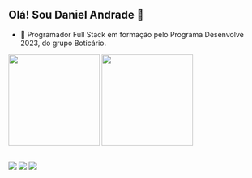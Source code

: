 ## Olá! Sou Daniel Andrade 👋

- 🌱 Programador Full Stack em formação pelo Programa Desenvolve 2023, do grupo Boticário. 

<div>
  <img height="180em" src="https://github-readme-stats.vercel.app/api?username=andrsx&count_private=true&show_icons=true&theme=tokyonight">
  <img height="180em" src="https://github-readme-stats.vercel.app/api/top-langs/?username=andrsx&layout=compact">
</div>

##
<div> 
  <a href="https://www.instagram.com/daniel_andrd" target="_blank"><img src="https://img.shields.io/badge/-Instagram-%23E4405F?style=for-the-badge&logo=instagram&logoColor=white" target="_blank"></a>
  <a href="https://www.linkedin.com/in/daniel-andrade-08b82125a/" target="_blank"><img src="https://img.shields.io/badge/-LinkedIn-%230077B5?style=for-the-badge&logo=linkedin&logoColor=white" target="_blank"></a> 
  <a href="https://www.behance.net/daniel_andrd" target="_blank"><img src="https://img.shields.io/badge/-Behance-blue?style=for-the-badge&logo=behance&logoColor=whit" target="_blank"></a> 
</div>

